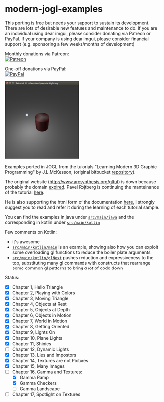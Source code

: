modern-jogl-examples
====================

This porting is free but needs your support to sustain its development. There are lots of desirable new features and maintenance to do. If you are an individual using dear imgui, please consider donating via Patreon or PayPal. If your company is using dear imgui, please consider financial support (e.g. sponsoring a few weeks/months of development)

Monthly donations via Patreon:
<br>[![Patreon](https://cloud.githubusercontent.com/assets/8225057/5990484/70413560-a9ab-11e4-8942-1a63607c0b00.png)](https://www.patreon.com/user?u=7285753)

One-off donations via PayPal:
<br>[![PayPal](https://www.paypalobjects.com/en_US/i/btn/btn_donate_LG.gif)](https://www.paypal.com/cgi-bin/webscr?cmd=_s-xclick&hosted_button_id=KBKVJBQ3NNH8E)

<img src="./src/main/resources/screenshots/jogl.png" height="250px"> 

Examples ported in JOGL from the tutorials "Learning Modern 3D Graphic Programming" by J.L.McKesson, (original bitbucket [repository](https://bitbucket.org/alfonse/gltut/overview)).

The original website (http://www.arcsynthesis.org/gltut) is down because probably the domain [expired](https://bitbucket.org/alfonse/gltut/issues/127/arcsynthesisorg-web-site). Pavel Rojtberg is continuing the manteinance of the tutorial [here](https://github.com/paroj/gltut). 

He is also supporting the html form of the documentation [here](https://paroj.github.io/gltut/), I strongly suggest you to read and refer it during the learning of each tutorial sample.

You can find the examples in java under [`src/main/java`](https://github.com/java-opengl-labs/modern-jogl-examples/tree/master/src/main/java/main) and the corresponding in kotlin under [`src/main/kotlin`](https://github.com/java-opengl-labs/modern-jogl-examples/tree/master/src/main/kotlin/main)

Few comments on Kotlin: 

- it's awesome
- [`src/main/kotlin/main`](https://github.com/java-opengl-labs/modern-jogl-examples/tree/master/src/main/kotlin/main) is an example, showing also how you can exploit some overloading gl functions to reduce the boiler plate arguments
- [`src/main/kotlin/glNext`](https://github.com/java-opengl-labs/modern-jogl-examples/tree/master/src/main/kotlin/glNext) pushes reduction and expressiveness to the top, substituting many gl commands with constructs that rearrange some common gl patterns to bring *a lot* of code down

Status:

- [x] Chapter 1, Hello Triangle
- [x] Chapter 2, Playing with Colors
- [x] Chapter 3, Moving Triangle
- [x] Chapter 4, Objects at Rest
- [x] Chapter 5, Objects at Depth
- [x] Chapter 6, Objects in Motion
- [x] Chapter 7, World in Motion
- [x] Chapter 8, Getting Oriented
- [x] Chapter 9, Lights On
- [x] Chapter 10, Plane Lights
- [x] Chapter 11, Shinies
- [ ] Chapter 12, Dynamic Lights
- [x] Chapter 13, Lies and Impostors
- [x] Chapter 14, Textures are not Pictures
- [x] Chapter 15, Many Images
- [ ] Chapter 16, Gamma and Textures:
    - [x] Gamma Ramp
    - [x] Gamma Checkers
    - [ ] Gamma Landscape
- [ ] Chapter 17, Spotlight on Textures
